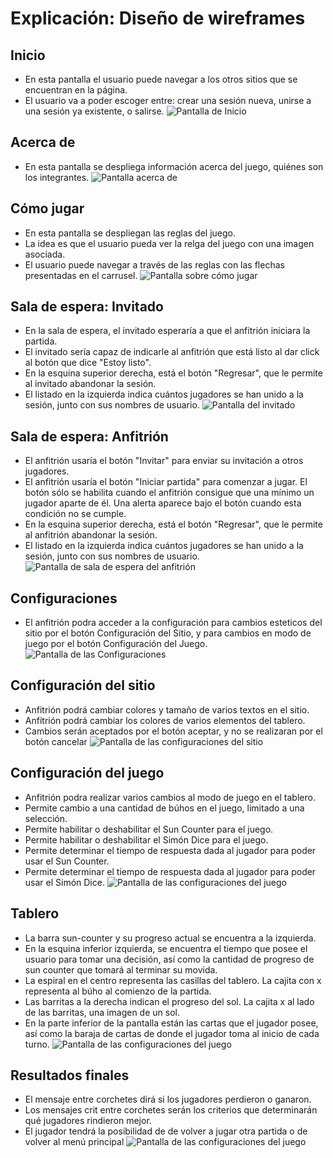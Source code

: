 # Explicación: Diseño de wireframes

## Inicio
- En esta pantalla el usuario puede navegar a los otros sitios que se encuentran en la página. 
- El usuario va a poder escoger entre: crear una sesión nueva, unirse a una sesión ya existente, o salirse. 
![Pantalla de Inicio](img/Inicio.svg)

## Acerca de 
- En esta pantalla se despliega información acerca del juego, quiénes son los integrantes. 
![Pantalla acerca de](img/AcercaDe.svg)

## Cómo jugar 
- En esta pantalla se despliegan las reglas del juego. 
- La idea es que el usuario pueda ver la relga del juego con una imagen asociada. 
- El usuario puede navegar a través de las reglas con las flechas presentadas en el carrusel. 
![Pantalla sobre cómo jugar](img/ComoJugar.svg)


## Sala de espera: Invitado

- En la sala de espera, el invitado esperaría a que el anfitrión iniciara la partida.
- El invitado sería capaz de indicarle al anfitrión que está listo al dar click al botón que dice "Estoy listo".
- En la esquina superior derecha, está el botón "Regresar", que le permite al invitado abandonar la sesión.
- El listado en la izquierda indica cuántos jugadores se han unido a la sesión, junto con sus nombres de usuario.
![Pantalla del invitado](img/SalaEspera1.svg)

## Sala de espera: Anfitrión
- El anfitrión usaría el botón "Invitar" para enviar su invitación a otros jugadores.
- El anfitrión usaría el botón "Iniciar partida" para comenzar a jugar. El botón sólo se habilita cuando el anfitrión consigue que una mínimo un jugador aparte de él. Una alerta aparece bajo el botón cuando esta condición no se cumple.
- En la esquina superior derecha, está el botón "Regresar", que le permite al anfitrión abandonar la sesión.
- El listado en la izquierda indica cuántos jugadores se han unido a la sesión, junto con sus nombres de usuario.
![Pantalla de sala de espera del anfitrión](img/SalaEspera2.svg)


## Configuraciones
- El anfitrión podra acceder a la configuración para cambios esteticos del sitio por el botón Configuración del Sitio, y para cambios en modo de juego por el botón Configuración del Juego.
![Pantalla de las Configuraciones](img/Configuracion.svg)

## Configuración del sitio
- Anfitrión podrá cambiar colores y tamaño de varios textos en el sitio.
- Anfitrión podrá cambiar los colores de varios elementos del 
tablero.
- Cambios serán aceptados por el botón aceptar, y no se realizaran 
por el botón cancelar
![Pantalla de las configuraciones del sitio](img/ConfiguracionDelSitio.svg)

## Configuración del juego
- Anfitrión podra realizar varios cambios al modo de juego en el 
tablero.
- Permite cambio a una cantidad de búhos en el juego, limitado a una selección.
- Permite habilitar o deshabilitar el Sun Counter para el juego.
- Permite habilitar o deshabilitar el Simón Dice para el juego.
- Permite determinar el tiempo de respuesta dada al jugador para
poder usar el Sun Counter.
- Permite determinar el tiempo de respuesta dada al jugador para
poder usar el Simón Dice.
![Pantalla de las configuraciones del juego](img/ConfiguracionDelJuego.svg)

## Tablero
- La barra sun-counter y su progreso actual se encuentra a la izquierda.
- En la esquina inferior izquierda, se encuentra el tiempo que posee el usuario para tomar una decisión, así como la cantidad de progreso de sun counter que tomará al terminar su movida.
- La espiral en el centro representa las casillas del tablero. La cajita con x representa al búho al comienzo de la partida.
- Las barritas a la derecha indican el progreso del sol. La cajita x al lado de las barritas, una imagen de un sol.
- En la parte inferior de la pantalla están las cartas que el jugador posee, así como la baraja de cartas de donde el jugador toma al inicio de cada turno.
![Pantalla de las configuraciones del juego](img/Tablero.svg)

## Resultados finales
- El mensaje entre corchetes dirá si los jugadores perdieron o ganaron.
- Los mensajes crit entre corchetes serán los criterios que determinarán qué jugadores rindieron mejor.
- El jugador tendrá la posibilidad de de volver a jugar otra partida o de volver al menú principal
![Pantalla de las configuraciones del juego](img/Resultados.svg)



